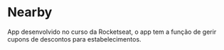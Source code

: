 # Nearby
App desenvolvido no curso da Rocketseat, o app tem a função de gerir cupons de descontos para estabelecimentos.
